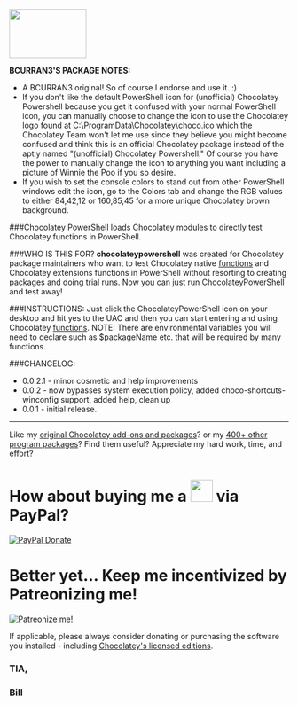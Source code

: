 <img src="https://raw.githubusercontent.com/bcurran3/ChocolateyPackages/master/InstChoco/InstChoco_icon.png" width="139" height="88">

**BCURRAN3'S PACKAGE NOTES:**
* A BCURRAN3 original! So of course I endorse and use it. :)
* If you don't like the default PowerShell icon for (unofficial) Chocolatey Powershell because you get it confused with your normal PowerShell icon, you can manually choose to change the icon to use the Chocolatey logo found at C:\ProgramData\Chocolatey\choco.ico which the Chocolatey Team won't let me use since they believe you might become confused and think this is an official Chocolatey package instead of the aptly named "(unofficial) Chocolatey Powershell." Of course you have the power to manually change the icon to anything you want including a picture of Winnie the Poo if you so desire. 
* If you wish to set the console colors to stand out from other PowerShell windows edit the icon, go to the Colors tab and change the RGB values to either 84,42,12 or 160,85,45 for a more unique Chocolatey brown background.

	
###Chocolatey PowerShell loads Chocolatey modules to directly test Chocolatey functions in PowerShell.	
	
###WHO IS THIS FOR?
 **chocolateypowershell** was created for Chocolatey package maintainers who want to test Chocolatey native [functions](https://chocolatey.org/docs/helpers-reference) and Chocolatey extensions functions in PowerShell without resorting to creating packages and doing trial runs. Now you can just run ChocolateyPowerShell and test away! 


###INSTRUCTIONS:
Just click the ChocolateyPowerShell icon on your desktop and hit yes to the UAC and then you can start entering and using Chocolatey [functions](https://chocolatey.org/docs/helpers-reference). NOTE: There are environmental variables you will need to declare such as $packageName etc. that will be required by many functions.

###CHANGELOG:
* 0.0.2.1 - minor cosmetic and help improvements
* 0.0.2 - now bypasses system execution policy, added choco-shortcuts-winconfig support, added help, clean up
* 0.0.1 - initial release.

***

Like my [original Chocolatey add-ons and packages](https://chocolatey.org/search?q=tag%3Abcurran3)? or my [400+ other program packages](https://chocolatey.org/profiles/bcurran3)? Find them useful? Appreciate my hard work, time, and effort?


<h1>How about buying me a <img src="https://cdn.rawgit.com/bcurran3/ChocolateyPackages/master/mylogos/beer.png" alt="" width="40" height="40"> via PayPal?</h1>

[![PayPal Donate](https://www.paypalobjects.com/webstatic/mktg/logo/AM_SbyPP_mc_vs_dc_ae.jpg)](https://www.paypal.me/bcurran3donations)

<h1>Better yet... Keep me incentivized by Patreonizing me!</h1>

[![Patreonize me!](https://c5.patreon.com/external/logo/downloads_wordmark_white_on_coral.png)](https://www.patreon.com/bcurran3)


If applicable, please always consider donating or purchasing the software you installed - including [Chocolatey's licensed editions](https://chocolatey.org/pricing).

<h3>TIA,</h3>

<h3>Bill</h3>

